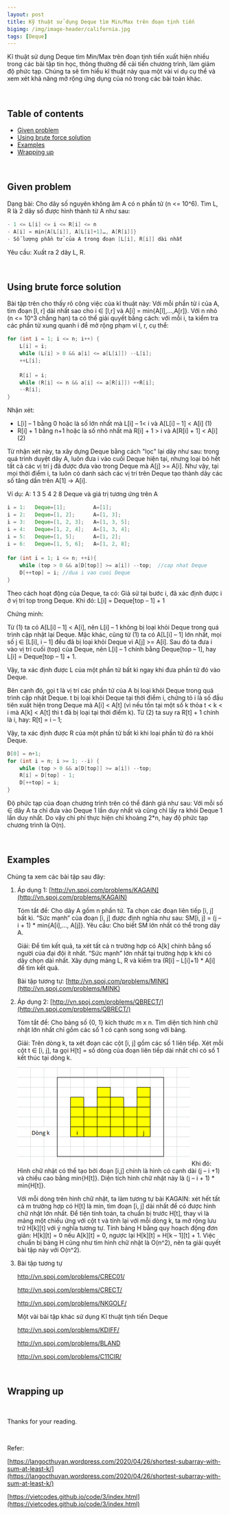 ```yaml
---
layout: post
title: Kỹ thuật sử dụng Deque tìm Min/Max trên đoạn tịnh tiến
bigimg: /img/image-header/california.jpg
tags: [Deque]
---
```


Kĩ thuật sử dụng Deque tìm Min/Max trên đoạn tịnh tiến xuất hiện nhiều trong các bài tập tin học, thông thường để cải tiến chương trình, làm giảm độ phức tạp. Chúng ta sẽ tìm hiểu kĩ thuật này qua một vài ví dụ cụ thể và xem xét khả năng mở rộng ứng dụng của nó trong các bài toán khác.

<br>

## Table of contents
- [Given problem](#given-problem)
- [Using brute force solution](#using-brute-force-solution)
- [Examples](#examples)
- [Wrapping up](#wrapping-up)


<br>

## Given problem

Dạng bài: Cho dãy số nguyên không âm A có n phần tử (n <= 10^6). Tìm L, R là 2 dãy số được hình thành từ A như sau:

```java
- 1 <= L[i] <= i <= R[i] <= n
- A[i] = min{A[L[i]], A[L[i]+1]…, A[R[i]]}
- Số lượng phần tử của A trong đoạn [L[i], R[i]] dài nhất
```

Yêu cầu: Xuất ra 2 dãy L, R.

<br>

## Using brute force solution

Bài tập trên cho thấy rõ công việc của kĩ thuật này: Với mỗi phần tử i của A, tìm đoạn [l, r] dài nhất sao cho i ∈ [l,r] và A[i] = min{A[l],…,A[r]}. Với n nhỏ (n <= 10^3 chẳng hạn) ta có thể giải quyết bằng cách: với mỗi i, ta kiểm tra các phần tử xung quanh i để mở rộng phạm vi l, r, cụ thể:

```java
for (int i = 1; i <= n; i++) {
    L[i] = i;
    while (L[i] > 0 && a[i] <= a[L[i]]) --L[i];
    ++L[i];

    R[i] = i;
    while (R[i] <= n && a[i] <= a[R[i]]) ++R[i];
    --R[i];
}
```

Nhận xét:
- L[i] – 1 bằng 0 hoặc là số lớn nhất mà L[i] – 1< i và A[L[i] – 1] < A[i] (1)
- R[i] + 1  bằng n+1 hoặc là số nhỏ nhất mà R[i] + 1 > i và A[R[i] + 1] < A[i] (2)

Từ nhận xét này, ta xây dựng Deque bằng cách "lọc" lại dãy như sau: trong quá trình duyệt dãy A, luôn đưa i vào cuối Deque hiện tại, nhưng loại bỏ hết tất cả các vị trí j đã được đưa vào trong Deque mà A[j] >= A[i]. Như vậy, tại mọi thời điểm i, ta luôn có danh sách các vị trí trên Deque tạo thành dãy các số tăng dần trên A[1] -> A[i].

Ví dụ: A: 1 3 5 4 2 8 Deque và giá trị tương ứng trên A

```java
i = 1:   Deque=[1];         A=[1];
i = 2:   Deque=[1, 2];      A=[1, 3];
i = 3:   Deque=[1, 2, 3];   A=[1, 3, 5];
i = 4:   Deque=[1, 2, 4];   A=[1, 3, 4];
i = 5:   Deque=[1, 5];      A=[1, 2];
i = 6:   Deque=[1, 5, 6];   A=[1, 2, 8];

for (int i = 1; i <= n; ++i){
    while (top > 0 && a[D[top]] >= a[i]) --top;  //cap nhat Deque
    D[++top] = i; //dua i vao cuoi Deque
}
```

Theo cách hoạt động của Deque, ta có: Giả sử tại bước i, đã xác định được i ở vị trí top trong Deque. Khi đó: L[i] = Deque[top – 1] + 1

Chứng minh:

Từ (1) ta có A[L[i] – 1] < A[i], nên L[i] – 1 không bị loại khỏi Deque trong quá trình cập nhật lại Deque. Mặc khác, cũng từ (1) ta có A[L[i] – 1] lớn nhất, mọi số j ∈ [L[i], i – 1] đều đã bị loại khỏi Deque vì A[j] >= A[i]. Sau đó ta đưa i vào vị trí cuối (top) của Deque, nên L[i] – 1 chính bằng Deque[top – 1], hay L[i] = Deque[top – 1] + 1.

Vậy, ta xác định được L của một phần tử bất kì ngay khi đưa phần tử đó vào Deque.

Bên cạnh đó, gọi t là vị trí các phần tử của A bị loại khỏi Deque trong quá trình cập nhật Deque. t bị loại khỏi Deque tại thời điểm i, chứng tỏ i là số đầu tiên xuất hiện trong Deque mà A[i] < A[t] (vì nếu tồn tại một số k thỏa t < k < i mà A[k] < A[t] thì t đã bị loại tại thời điểm k). Từ (2) ta suy ra R[t] + 1 chính là i, hay: R[t] = i – 1;

Vậy, ta xác định được R của một phần tử bất kì khi loại phần tử đó ra khỏi Deque.

```java
D[0] = n+1;
for (int i = n; i >= 1; --i) {
    while (top > 0 && a[D[top]] >= a[i]) --top;
    R[i] = D[top] - 1;
    D[++top] = i;
}
```

Độ phức tạp của đoạn chương trình trên có thể đánh giá như sau: Với mỗi số ∈ dãy A ta chỉ đưa vào Deque 1 lần duy nhất và cũng chỉ lấy ra khỏi Deque 1 lần duy nhất. Do vậy chi phí thực hiện chỉ khoảng 2*n, hay độ phức tạp chương trình là O(n).

<br>

## Examples

Chúng ta xem các bài tập sau đây:

1. Áp dụng 1: [http://vn.spoj.com/problems/KAGAIN](http://vn.spoj.com/problems/KAGAIN)

    Tóm tắt đề: Cho dãy A gồm n phần tử.  Ta chọn các đoạn liên tiếp [i, j] bất kì. “Sức mạnh” của đoạn [i, j] được định nghĩa như sau: SM[i, j] = (j – i + 1) * min{A[i],…, A[j]}. Yêu cầu: Cho biết SM lớn nhất có thể trong dãy A.

    Giải: Để tìm kết quả, ta xét tất cả n trường hợp có A[k] chính bằng số người của đại đội ít nhất. “Sức mạnh” lớn nhất tại trường hợp k khi có dãy chọn dài nhất. Xây dựng mảng L, R và kiểm tra (R[i] – L[i]+1) * A[i] để tìm kết quả.

    Bài tập tương tự: [http://vn.spoj.com/problems/MINK](http://vn.spoj.com/problems/MINK)

2. Áp dụng 2: [http://vn.spoj.com/problems/QBRECT/](http://vn.spoj.com/problems/QBRECT/)

    Tóm tắt đề: Cho bảng số {0, 1} kích thước m x n. Tìm diện tích hình chữ nhật lớn nhất chỉ gồm các số 1 có cạnh song song với bảng.

    Giải: Trên dòng k, ta xét đoạn các cột [i, j] gồm các số 1 liên tiếp. Xét mỗi cột t ∈ [i, j], ta gọi H[t] = số dòng của đoạn liên tiếp dài nhất chỉ có số 1 kết thúc tại dòng k.

    ![](../img/Data-structure/queue/rectangle.png)
    Khi đó: Hình chữ nhật có thể tạo bởi đoạn [i,j] chính là hình có cạnh dài (j – i +1) và chiều cao bằng min{H[t]}. Diện tích hình chữ nhật này là (j – i + 1) * min{H[t]}.

    Với mỗi dòng trên hình chữ nhật, ta làm tương tự bài KAGAIN: xét hết tất cả m trường hợp có H[t] là min, tìm đoạn [i, j] dài nhất để có được hình chữ nhật lớn nhất. Để tiện tính toán, ta chuẩn bị trước H[t], thay vì là mảng một chiều ứng với cột t và tính lại với mỗi dòng k, ta mở rộng lưu trữ H[k][t] với ý nghĩa tương tự. Tính bảng H bằng quy hoạch động đơn giản: H[k][t] = 0 nếu A[k][t] = 0, ngược lại H[k][t] = H[k – 1][t] + 1. Việc chuẩn bị bảng H cũng như tìm hình chữ nhật là O(n^2), nên ta giải quyết bài tập này với O(n^2).

3. Bài tập tương tự

    http://vn.spoj.com/problems/CREC01/

    http://vn.spoj.com/problems/CRECT/

    http://vn.spoj.com/problems/NKGOLF/

    Một vài bài tập khác sử dụng Kĩ thuật tịnh tiến Deque

    http://vn.spoj.com/problems/KDIFF/

    http://vn.spoj.com/problems/BLAND

    http://vn.spoj.com/problems/C11CIR/

<br>

## Wrapping up



<br>

Thanks for your reading.

<br>

Refer:

[https://langocthuyan.wordpress.com/2020/04/26/shortest-subarray-with-sum-at-least-k/](https://langocthuyan.wordpress.com/2020/04/26/shortest-subarray-with-sum-at-least-k/)

[https://vietcodes.github.io/code/3/index.html](https://vietcodes.github.io/code/3/index.html)